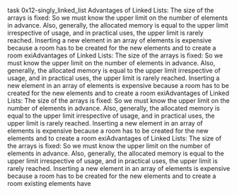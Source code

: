 task 0x12-singly_linked_list
Advantages of Linked Lists:
The size of the arrays is fixed: So we must know the upper limit on the number of elements in advance. Also, generally, the allocated memory is equal to the upper limit irrespective of usage, and in practical uses, the upper limit is rarely reached. 
Inserting a new element in an array of elements is expensive because a room has to be created for the new elements and to create a room exiAdvantages of Linked Lists:
The size of the arrays is fixed: So we must know the upper limit on the number of elements in advance. Also, generally, the allocated memory is equal to the upper limit irrespective of usage, and in practical uses, the upper limit is rarely reached. 
Inserting a new element in an array of elements is expensive because a room has to be created for the new elements and to create a room exiAdvantages of Linked Lists:
The size of the arrays is fixed: So we must know the upper limit on the number of elements in advance. Also, generally, the allocated memory is equal to the upper limit irrespective of usage, and in practical uses, the upper limit is rarely reached. 
Inserting a new element in an array of elements is expensive because a room has to be created for the new elements and to create a room exiAdvantages of Linked Lists:
The size of the arrays is fixed: So we must know the upper limit on the number of elements in advance. Also, generally, the allocated memory is equal to the upper limit irrespective of usage, and in practical uses, the upper limit is rarely reached. 
Inserting a new element in an array of elements is expensive because a room has to be created for the new elements and to create a room existing elements have    

